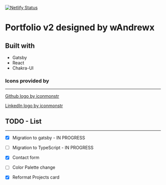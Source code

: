 [![Netlify Status](https://api.netlify.com/api/v1/badges/e124d3e6-d24d-4306-9816-f44d5548b572/deploy-status)](https://app.netlify.com/sites/gallant-panini-e83aac/deploys)
# Portfolio v2 designed by wAndrewx

## Built with
* Gatsby
* React
* Chakra-UI


### Icons provided by
---
[Github logo by iconmonstr](https://iconmonstr.com/)  

[LinkedIn logo by iconmonstr](https://iconmonstr.com/)


## TODO - List
---
- [x] Migration to gatsby - IN PROGRESS
- [ ] Migration to TypeScript - IN PROGRESS
- [x] Contact form
- [ ] Color Palette change
- [x] Reformat Projects card




